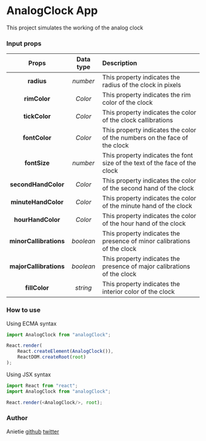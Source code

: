 # AnalogClock App

This project simulates the working of the analog clock

### Input props

| Props   | Data type |    Description |
| :------: | :----: | :-----------------|
| **radius** | *number* | This property indicates the radius of the clock in pixels |
| **rimColor** | *Color* | This property indicates the rim color of the clock |
| **tickColor** | *Color* | This property indicates the color of the clock callibrations |
| **fontColor** | *Color*| This property indicates the color of the numbers on the face of the clock |
| **fontSize** | *number* |This property indicates the font size of the text of the face of the clock |
| **secondHandColor** | *Color* | This property indicates the color of the second hand of the clock |
| **minuteHandColor** | *Color* | This property indicates the color of the minute hand of the clock |
| **hourHandColor** | *Color* | This property indicates the color of the hour hand of the clock |
| **minorCallibrations** | *boolean* | This property indicates the presence of minor calibrations of the clock |
| **majorCallibrations** | *boolean* | This property indicates the presence of major calibrations of the clock |
| **fillColor** | *string* | This property indicates the interior color of the clock|


### How to use
Using ECMA syntax
``` javascript
import AnalogClock from "analogClock";

React.render(
	React.createElement(AnalogClock()),
	ReactDOM.createRoot(root)
);
```

Using JSX syntax
``` javascript
import React from "react";
import AnalogClock from "analogClock";

React.render(<AnalogClock/>, root);
```

### Author
Anietie [github](https://github.com) [twitter](https://www/twitter.com)
